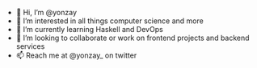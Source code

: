 - 👋 Hi, I’m @yonzay
- 👀 I’m interested in all things computer science and more
- 🌱 I’m currently learning Haskell and DevOps
- 💞️ I’m looking to collaborate or work on frontend projects and backend services
- 📫 Reach me at @yonzay_ on twitter

<!---
yonzay/yonzay is a ✨ special ✨ repository because its `README.md` (this file) appears on your GitHub profile.
You can click the Preview link to take a look at your changes.
--->
